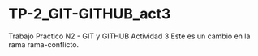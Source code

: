 # TP-2_GIT-GITHUB_act3
Trabajo Practico N2 - GIT y GITHUB Actividad 3
    Este es un cambio en la rama rama-conflicto.